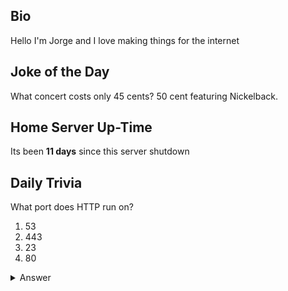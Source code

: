 ## Bio

Hello I'm Jorge and I love making things for the internet

## Joke of the Day

What concert costs only 45 cents? 50 cent featuring Nickelback.

## Home Server Up-Time

Its been **11 days** since this server shutdown


## Daily Trivia

What port does HTTP run on?
 1. 53
 2. 443
 3. 23
 4. 80

<details>
  <summary>Answer</summary>
  80
</details>
